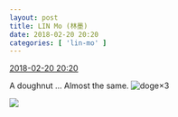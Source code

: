 ```yaml
---
layout: post
title: LIN Mo (林墨)
date: 2018-02-20 20:20
categories: [ 'lin-mo' ]
---
```


<div class="weibo-info">
  <a href="https://weibo.com/6108312042/G41CDDfj9">2018-02-20 20:20</a>
</div>

A doughnut … Almost the same. ![doge](https://img.t.sinajs.cn/t4/appstyle/expression/ext/normal/b6/doge_org.gif)×3

<!-- more -->

<a href="//wx1.sinaimg.cn/mw690/006FnQZYly1fon6gs893bj32c03404qp.jpg">
  <img class="weibo-pic-preview" src="//wx1.sinaimg.cn/orj360/006FnQZYly1fon6gs893bj32c03404qp.jpg" />
</a>
